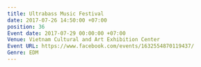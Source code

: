 ```yaml
---
title: Ultrabass Music Festival
date: 2017-07-26 14:50:00 +07:00
position: 36
Event date: 2017-07-29 00:00:00 +07:00
Venue: Vietnam Cultural and Art Exhibition Center
Event URL: https://www.facebook.com/events/1632554870119437/
Genre: EDM
---
```


